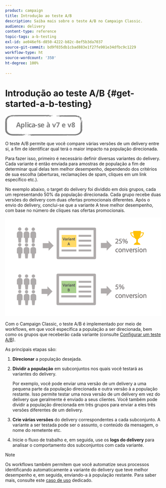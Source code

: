 ```yaml
---
product: campaign
title: Introdução ao teste A/B
description: Saiba mais sobre o teste A/B no Campaign Classic.
audience: delivery
content-type: reference
topic-tags: a-b-testing
exl-id: ae046ef6-d850-4222-b82c-8ef5b3da7037
source-git-commit: bd9f035db1cbad883e1f27fe901e34dfbc9c1229
workflow-type: ht
source-wordcount: '350'
ht-degree: 100%

---
```


# Introdução ao teste A/B {#get-started-a-b-testing}

![](../../assets/common.svg)

O teste A/B permite que você compare várias versões de um delivery entre si, a fim de identificar qual terá o maior impacto na população direcionada.

Para fazer isso, primeiro é necessário definir diversas variantes do delivery. Cada variante é então enviada para amostras de população a fim de determinar qual delas tem melhor desempenho, dependendo dos critérios de sua escolha (aberturas, reclamações de spam, cliques em um link específico etc.).

No exemplo abaixo, o target do delivery foi dividido em dois grupos, cada um representando 50% da população direcionada. Cada grupo recebe duas versões do delivery com duas ofertas promocionais diferentes. Após o envio do delivery, conclui-se que a variante A teve melhor desempenho, com base no número de cliques nas ofertas promocionais.

![](assets/a-b-testing-schema.png)

Com o Campaign Classic, o teste A/B é implementado por meio de workflows, em que você especifica a população a ser direcionada, bem como os grupos que receberão cada variante (consulte [Configurar um teste A/B](configuring-a-b-testing.md)).

As principais etapas são:

1. **Direcionar** a população desejada.
1. **Dividir a população** em subconjuntos nos quais você testará as variantes do delivery.

   Por exemplo, você pode enviar uma versão de um delivery a uma pequena parte da população direcionada e outra versão à a população restante. Isso permite testar uma nova versão de um delivery em vez do delivery que geralmente é enviado a seus clientes. Você também pode dividir a população direcionada em três grupos para enviar a eles três versões diferentes de um delivery.

1. **Crie várias versões** do delivery correspondentes a cada subconjunto. A variante a ser testada pode ser o assunto, o conteúdo da mensagem, o nome do remetente etc.
1. Inicie o fluxo de trabalho e, em seguida, use os **logs do delivery** para analisar o comportamento dos subconjuntos com cada variante.

>[!NOTE]
>
>Os workflows também permitem que você automatize seus processos identificando automaticamente a variante do delivery que teve melhor desempenho e, em seguida, enviando-a à população restante. Para saber mais, consulte este [caso de uso](a-b-testing-use-case.md) dedicado.
